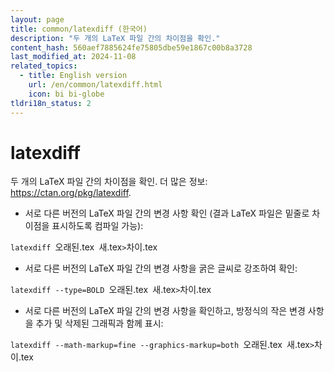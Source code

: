 ```yaml
---
layout: page
title: common/latexdiff (한국어)
description: "두 개의 LaTeX 파일 간의 차이점을 확인."
content_hash: 560aef7885624fe75805dbe59e1867c00b8a3728
last_modified_at: 2024-11-08
related_topics:
  - title: English version
    url: /en/common/latexdiff.html
    icon: bi bi-globe
tldri18n_status: 2
---
```

# latexdiff

두 개의 LaTeX 파일 간의 차이점을 확인.
더 많은 정보: <https://ctan.org/pkg/latexdiff>.

- 서로 다른 버전의 LaTeX 파일 간의 변경 사항 확인 (결과 LaTeX 파일은 밑줄로 차이점을 표시하도록 컴파일 가능):

`latexdiff `<span class="tldr-var badge badge-pill bg-dark-lm bg-white-dm text-white-lm text-dark-dm font-weight-bold">오래된.tex</span>` `<span class="tldr-var badge badge-pill bg-dark-lm bg-white-dm text-white-lm text-dark-dm font-weight-bold">새.tex</span>` > `<span class="tldr-var badge badge-pill bg-dark-lm bg-white-dm text-white-lm text-dark-dm font-weight-bold">차이.tex</span>

- 서로 다른 버전의 LaTeX 파일 간의 변경 사항을 굵은 글씨로 강조하여 확인:

`latexdiff --type=BOLD `<span class="tldr-var badge badge-pill bg-dark-lm bg-white-dm text-white-lm text-dark-dm font-weight-bold">오래된.tex</span>` `<span class="tldr-var badge badge-pill bg-dark-lm bg-white-dm text-white-lm text-dark-dm font-weight-bold">새.tex</span>` > `<span class="tldr-var badge badge-pill bg-dark-lm bg-white-dm text-white-lm text-dark-dm font-weight-bold">차이.tex</span>

- 서로 다른 버전의 LaTeX 파일 간의 변경 사항을 확인하고, 방정식의 작은 변경 사항을 추가 및 삭제된 그래픽과 함께 표시:

`latexdiff --math-markup=fine --graphics-markup=both `<span class="tldr-var badge badge-pill bg-dark-lm bg-white-dm text-white-lm text-dark-dm font-weight-bold">오래된.tex</span>` `<span class="tldr-var badge badge-pill bg-dark-lm bg-white-dm text-white-lm text-dark-dm font-weight-bold">새.tex</span>` > `<span class="tldr-var badge badge-pill bg-dark-lm bg-white-dm text-white-lm text-dark-dm font-weight-bold">차이.tex</span>
